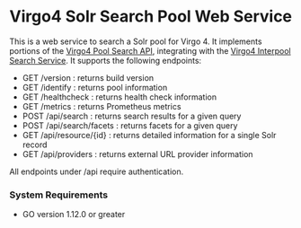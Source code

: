 # Virgo4 Solr Search Pool Web Service

This is a web service to search a Solr pool for Virgo 4.
It implements portions of the
[Virgo4 Pool Search API](https://github.com/uvalib/v4-api/blob/master/pool-search-api-OAS3.json),
integrating with the
[Virgo4 Interpool Search Service](https://github.com/uvalib/virgo4-search-ws).
It supports the following endpoints:

* GET /version : returns build version
* GET /identify : returns pool information
* GET /healthcheck : returns health check information
* GET /metrics : returns Prometheus metrics
* POST /api/search : returns search results for a given query
* POST /api/search/facets : returns facets for a given query
* GET /api/resource/{id} : returns detailed information for a single Solr record
* GET /api/providers : returns external URL provider information

All endpoints under /api require authentication.

### System Requirements

* GO version 1.12.0 or greater
